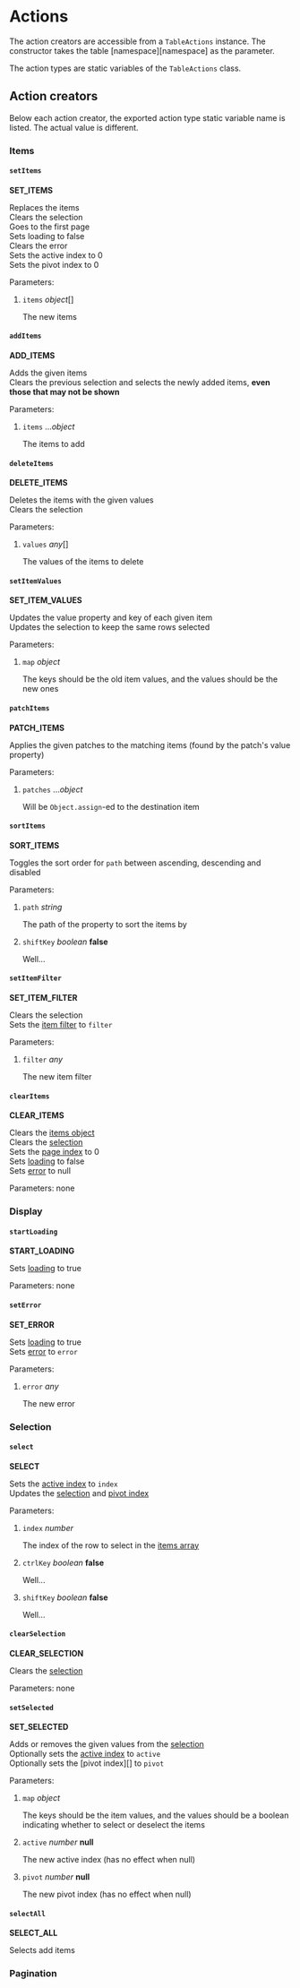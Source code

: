 # Actions

The action creators are accessible from a `TableActions` instance. The constructor takes the table [namespace][namespace] as the parameter.

The action types are static variables of the `TableActions` class.

## Action creators

Below each action creator, the exported action type static variable name is listed. The actual value is different.

### Items

#### `setItems`

**SET_ITEMS**

Replaces the items<br/>Clears the selection<br/>Goes to the first page<br/>Sets loading to false<br/>Clears the error<br/>Sets the active index to 0<br/>Sets the pivot index to 0

Parameters:

1. `items` *object*[]

   The new items
   

#### `addItems`

**ADD_ITEMS**

Adds the given items<br/>Clears the previous selection and selects the newly added items, **even those that may not be shown**

Parameters:

1. `items` ...*object*

   The items to add

#### `deleteItems`

**DELETE_ITEMS**

Deletes the items with the given values<br/>Clears the selection

Parameters:

1. `values` *any*[]

   The values of the items to delete

#### `setItemValues`

**SET_ITEM_VALUES**

Updates the value property and key of each given item<br/>Updates the selection to keep the same rows selected

Parameters:

1. `map` *object*

   The keys should be the old item values, and the values should be the new ones

#### `patchItems`

**PATCH_ITEMS**

Applies the given patches to the matching items (found by the patch's value property)

Parameters:

1. `patches` ...*object*

   Will be `Object.assign`-ed to the destination item

#### `sortItems`

**SORT_ITEMS**

Toggles the sort order for `path` between ascending, descending and disabled

Parameters:

1. `path` *string*

   The path of the property to sort the items by
   
2. `shiftKey` *boolean* **false**

   Well...

#### `setItemFilter`

**SET_ITEM_FILTER**

Clears the selection<br/>Sets the [item filter][filter] to `filter`

Parameters:

1. `filter` *any*

   The new item filter

#### `clearItems`

**CLEAR_ITEMS**

Clears the [items object][items]<br/>Clears the [selection][]<br/>Sets the [page index][page] to 0<br/>Sets [loading][] to false<br/>Sets [error][] to null<br/>

Parameters: none



### Display

#### `startLoading`

**START_LOADING**

Sets [loading][] to true<br/>

Parameters: none

#### `setError`

**SET_ERROR**

Sets [loading][] to true<br/>Sets [error][] to `error`

Parameters:

1. `error` *any*

   The new error



### Selection

#### `select`

**SELECT**

Sets the [active index][active] to `index`<br/>Updates the [selection][] and [pivot index][pivot]

Parameters:

1. `index` *number*

   The index of the row to select in the [items array][tableItems]

2. `ctrlKey` *boolean* **false**

   Well...

3. `shiftKey` *boolean* **false**

   Well...

#### `clearSelection`

**CLEAR_SELECTION**

Clears the [selection][]

Parameters: none

#### `setSelected`

**SET_SELECTED**

Adds or removes the given values from the [selection][]<br/>Optionally sets the [active index][active] to `active`<br/>Optionally sets the [pivot index][] to `pivot`

Parameters:

1. `map` *object*

   The keys should be the item values, and the values should be a boolean indicating whether to select or deselect the items

2. `active` *number* **null**

   The new active index (has no effect when null)

3. `pivot` *number* **null**

   The new pivot index (has no effect when null)

#### `selectAll`

**SELECT_ALL**

Selects add items

### Pagination





[items]: ./state.md#items-object
[tableItems]: ./state.md#tableitems-object
[sortBy]: ./state.md#sortby-object
[selection]: ./state.md#selection-set
[page]: ./state.md#pageIndex-number
[loading]: ./state.md#isLoading-boolean
[error]: ./state.md#error-any
[active]: ./state.md#activeIndex-number
[pivot]: ./state.md#pivotIndex-number
[filter]: ./state.md#filter-any





[listBox]: ./options.md#listbox-boolean

[multiSelect]: ./options.md#multiselect-boolean